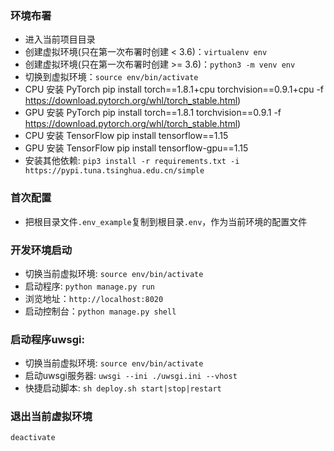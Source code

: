 

### 环境布署
- 进入当前项目目录  
- 创建虚拟环境(只在第一次布署时创建 < 3.6)：```virtualenv env```  
- 创建虚拟环境(只在第一次布署时创建 >= 3.6)：```python3 -m venv env``` 
- 切换到虚拟环境：```source env/bin/activate```  
- CPU 安装 PyTorch pip install torch==1.8.1+cpu torchvision==0.9.1+cpu -f https://download.pytorch.org/whl/torch_stable.html)
- GPU 安装 PyTorch pip install torch==1.8.1 torchvision==0.9.1 -f https://download.pytorch.org/whl/torch_stable.html)
- CPU 安装 TensorFlow pip install tensorflow==1.15
- GPU 安装 TensorFlow pip install tensorflow-gpu==1.15
- 安装其他依赖: ```pip3 install -r requirements.txt -i https://pypi.tuna.tsinghua.edu.cn/simple```   

### 首次配置
- 把根目录文件```.env_example```复制到根目录```.env```，作为当前环境的配置文件  

### 开发环境启动
- 切换当前虚拟环境: ```source env/bin/activate``` 
- 启动程序: ``` python manage.py run ```  
- 浏览地址：``` http://localhost:8020 ```  
- 启动控制台：``` python manage.py shell ```  

### 启动程序uwsgi:
- 切换当前虚拟环境: ```source env/bin/activate```  
- 启动uwsgi服务器: ```uwsgi --ini ./uwsgi.ini --vhost```  
- 快捷启动脚本: ```sh deploy.sh start|stop|restart```  

### 退出当前虚拟环境
```
deactivate
``` 

